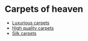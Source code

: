 # Carpets of heaven
- [Luxurious carpets](https://quran.com/88/16)
- [High quality carpets](https://quran.com/56/34)
- [Silk carpets](https://quran.com/55/54)
